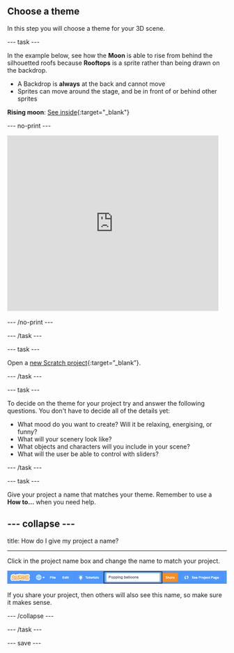 ## Choose a theme

In this step you will choose a theme for your 3D scene.

--- task ---

In the example below, see how the **Moon** is able to rise from behind the silhouetted roofs because **Rooftops** is a sprite rather than being drawn on the backdrop.

+ A Backdrop is **always** at the back and cannot move
+ Sprites can move around the stage, and be in front of or behind other sprites

**Rising moon**: [See inside](https://scratch.mit.edu/projects/445119855/editor){:target="_blank"}

--- no-print ---

<div class="scratch-preview">
  <iframe src="https://scratch.mit.edu/projects/445119855/embed" allowtransparency="true" width="485" height="402" frameborder="0" scrolling="no" allowfullscreen></iframe>
</div>

--- /no-print ---

--- /task ---

--- task ---

Open a [new Scratch project](https://scratch.mit.edu/projects/editor){:target=”_blank”}.

--- /task ---

--- task ---

To decide on the theme for your project try and answer the following questions. You don't have to decide all of the details yet:
+ What mood do you want to create? Will it be relaxing, energising, or funny?
+ What will your scenery look like?
+ What objects and characters will you include in your scene?
+ What will the user be able to control with sliders?

--- /task ---

--- task ---

Give your project a name that matches your theme. Remember to use a **How to…** when you need help.

--- collapse ---
---

title: How do I give my project a name?

---

Click in the project name box and change the name to match your project. 

![Project name highlighted](images/change-project-name.png)

If you share your project, then others will also see this name, so make sure it makes sense. 

--- /collapse --- 

--- /task ---

--- save ---
